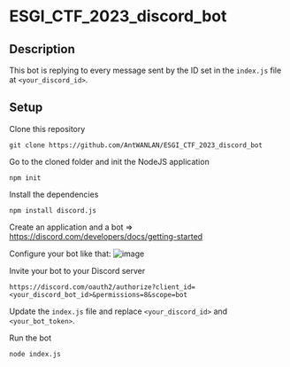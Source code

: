 # ESGI_CTF_2023_discord_bot

## Description
This bot is replying to every message sent by the ID set in the `index.js` file at `<your_discord_id>`.

## Setup
Clone this repository
```
git clone https://github.com/AntWANLAN/ESGI_CTF_2023_discord_bot
```

Go to the cloned folder and init the NodeJS application
```
npm init
```

Install the dependencies
```
npm install discord.js
```

Create an application and a bot => https://discord.com/developers/docs/getting-started

Configure your bot like that:
![image](https://github.com/AntWANLAN/ESGI_CTF_2023_discord_bot/assets/59975732/9b29b400-ba14-42b2-882b-79c852fe663f)

Invite your bot to your Discord server
```
https://discord.com/oauth2/authorize?client_id=<your_discord_bot_id>&permissions=8&scope=bot
```

Update the `index.js` file and replace `<your_discord_id>` and `<your_bot_token>`.

Run the bot
```
node index.js
```
